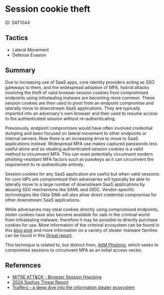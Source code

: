 # Session cookie theft
ID: SAT1044

## Tactics
* Lateral Movement
* Defense Evasion

## Summary

Due to increasing use of SaaS apps, core identity providers acting as SSO gateways to them, and the widespread adoption of MFA, hybrid attacks involving the theft of valid browser session cookies from compromised endpoints using infostealing malware are becoming more common. These session cookies are then used to pivot from an endpoint compromise and laterally move to downstream SaaS applications. They are typically imported into an adversary's own browser and then used to resume access to the authenticated session without re-authenticating. 

Prevoiously, endpoint compromises would have often involved credential dumping and been focused on lateral movement to other endpoints or internal servers. Now there is an increasing drive to move to SaaS applications instead. Widespread MFA use makes captured passwords less useful alone and so stealing authenticated session cookies is a valid method to circumvent MFA. This can even potentially circumvent modern phishing-resistant MFA factors such as passkeys as it can circumvent the requirement to re-authenticate entirely. 

Session cookies for any SaaS application are useful but when valid sessions for core IdPs are compromised then adversaries will typically be able to laterally move to a large number of downstream SaaS applications by abusing SSO mechanisms like SAML and OIDC. Vendor-specific technologies like Okta SWA will also allow direct credential compromise for other downstream SaaS applications.

While adversaries may steal cookies directly using compromised endpoints, stolen cookies have also become available for sale in the criminal world from infostealing malware, therefore it may be possible to directly purchase cookies for use. More information of the criminal ecosystem can be found in this [blog post](https://blog.sekoia.io/traffers-a-deep-dive-into-the-information-stealer-ecosystem/) and more information on a variety of stealer malware families can be found in this [threat report](https://news.sophos.com/en-us/2024/03/12/2024-sophos-threat-report/).

This technique is related to, but distinct from, [AitM Phishing](/techniques/aitm_phishing/description.md), which seeks to compromise sessions to circumvent MFA as an initial access vector.

## References

* [MITRE ATT&CK - Browser Session Hijacking](https://attack.mitre.org/techniques/T1185/)
* [2024 Sophos Threat Report](https://news.sophos.com/en-us/2024/03/12/2024-sophos-threat-report/)
* [Traffers - a deep dive into the information stealer ecosystem](https://blog.sekoia.io/traffers-a-deep-dive-into-the-information-stealer-ecosystem/)
